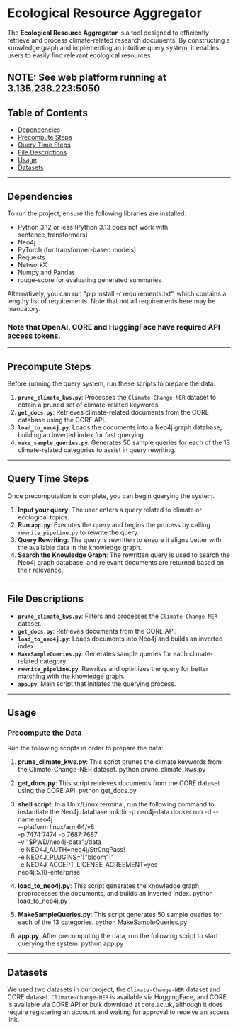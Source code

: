 # Ecological Resource Aggregator

The **Ecological Resource Aggregator** is a tool designed to efficiently retrieve and process climate-related research documents. By constructing a knowledge graph and implementing an intuitive query system, it enables users to easily find relevant ecological resources.

## NOTE: See web platform running at 3.135.238.223:5050

## Table of Contents

- [Dependencies](#dependencies)
- [Precompute Steps](#precompute-steps)
- [Query Time Steps](#query-time-steps)
- [File Descriptions](#file-descriptions)
- [Usage](#usage)
- [Datasets](#datasets)

---

## Dependencies

To run the project, ensure the following libraries are installed:

- Python 3.12 or less (Python 3.13 does not work with sentence_transformers)
- Neo4j
- PyTorch (for transformer-based models)
- Requests
- NetworkX
- Numpy and Pandas
- rouge-score for evaluating generated summaries

Alternatively, you can run "pip install -r requirements.txt", which contains a lengthy list of requirements.
Note that not all requirements here may be mandatory.

### Note that OpenAI, CORE and HuggingFace have required API access tokens.

---

## Precompute Steps

Before running the query system, run these scripts to prepare the data:

1. **`prune_climate_kws.py`**: Processes the `Climate-Change-NER` dataset to obtain a pruned set of climate-related keywords.
2. **`get_docs.py`**: Retrieves climate-related documents from the CORE database using the CORE API.
3. **`load_to_neo4j.py`**: Loads the documents into a Neo4j graph database, building an inverted index for fast querying.
4. **`make_sample_queries.py`**: Generates 50 sample queries for each of the 13 climate-related categories to assist in query rewriting.

---

## Query Time Steps

Once precomputation is complete, you can begin querying the system.

1. **Input your query**: The user enters a query related to climate or ecological topics.
2. **Run `app.py`**: Executes the query and begins the process by calling `rewrite_pipeline.py` to rewrite the query.
3. **Query Rewriting**: The query is rewritten to ensure it aligns better with the available data in the knowledge graph.
4. **Search the Knowledge Graph**: The rewritten query is used to search the Neo4j graph database, and relevant documents are returned based on their relevance.

---

## File Descriptions

- **`prune_climate_kws.py`**: Filters and processes the `Climate-Change-NER` dataset.
- **`get_docs.py`**: Retrieves documents from the CORE API.
- **`load_to_neo4j.py`**: Loads documents into Neo4j and builds an inverted index.
- **`MakeSampleQueries.py`**: Generates sample queries for each climate-related category.
- **`rewrite_pipeline.py`**: Rewrites and optimizes the query for better matching with the knowledge graph.
- **`app.py`**: Main script that initiates the querying process.

---

## Usage

### Precompute the Data
Run the following scripts in order to prepare the data:

1. **prune_climate_kws.py**: This script prunes the climate keywords from the Climate-Change-NER dataset.
python prune_climate_kws.py

2. **get_docs.py**: This script retrieves documents from the CORE dataset using the CORE API.
python get_docs.py

3. **shell script**: In a Unix/Linux terminal, run the following command to instantiate the Neo4j database.
mkdir -p neo4j-data
docker run -d --name neo4j \
  --platform linux/arm64/v8 \
  -p 7474:7474 -p 7687:7687 \
  -v "$PWD/neo4j-data":/data \
  -e NEO4J_AUTH=neo4j/Str0ngPass! \
  -e NEO4J_PLUGINS='["bloom"]' \
  -e NEO4J_ACCEPT_LICENSE_AGREEMENT=yes \
  neo4j:5.18-enterprise

4. **load_to_neo4j.py**: This script generates the knowledge graph, preprocesses the documents, and builds an inverted index.
python load_to_neo4j.py

5. **MakeSampleQueries.py**: This script generates 50 sample queries for each of the 13 categories.
python MakeSampleQueries.py

6. **app.py**: After precomputing the data, run the following script to start querying the system:
python app.py

---

## Datasets

We used two datasets in our project, the `Climate-Change-NER` dataset and CORE dataset.
`Climate-Change-NER` is available via HuggingFace, and CORE is available via CORE API or bulk download at core.ac.uk,
although it does require registering an account and waiting for approval to receive an access link.